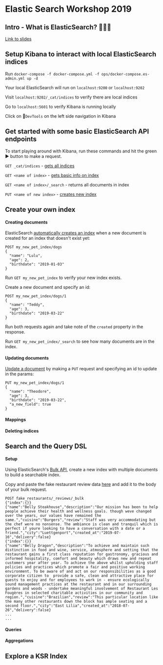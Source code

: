 # Elastic Search Workshop 2019

## Intro - What is ElasticSearch? 🕵🏻‍♀️

[Link to slides]()

## Setup Kibana to interact with local ElasticSearch indices

Run `docker-compose -f docker-compose.yml -f ops/docker-compose.es-admin.yml up -d`

Your local ElasticSearch will run on `localhost:9200` or `localhost:9202`

Visit `localhost:9202/_cat/indices` to verify there are local indices

Go to `localhost:5601` to verify Kibana is running locally

Click on 🔧`DevTools` on the left side navigation in Kibana

## Get started with some basic ElasticSearch API endpoints

To start playing around with Kibana, run these commands and hit the green ▶️ button to make a request.

`GET _cat/indices` - [gets all indices](https://www.elastic.co/guide/en/elasticsearch/reference/5.3/cat-indices.html)

`GET <name of index>` - [gets basic info on index](https://www.elastic.co/guide/en/elasticsearch/reference/5.3/indices-get-index.html)

`GET <name of index>/_search` - returns all documents in index

`PUT <name of new index>` - [creates new index](https://www.elastic.co/guide/en/elasticsearch/reference/5.3/indices-create-index.html)

## Create your own index

#### Creating documents

ElasticSearch [automatically creates an index](https://www.elastic.co/guide/en/elasticsearch/reference/5.3/docs-index_.html#index-creation) when a new document is created for an index that doesn't exist yet:

```
POST my_new_pet_index/dogs
{
  "name": "Lulu",
  "age": 2,
  "birthdate": "2019-01-03"
}
```

Run `GET my_new_pet_index` to verify your new index exists.

Create a new document and specify an id:

```
POST my_new_pet_index/dogs/1
{
  "name": "Teddy",
  "age": 3,
  "birthdate": "2019-03-22"
}
```

Run both requests again and take note of the `created` property in the response.

Run `GET my_new_pet_index/_search` to see how many documents are in the index.

#### Updating documents

[Update a document](https://www.elastic.co/guide/en/elasticsearch/reference/5.3/docs-update.html) by making a `PUT` request and specifying an id to update in the params:

```
PUT my_new_pet_index/dogs/1
{
  "name": "Theodore",
  "age": 3,
  "birthdate": "2019-03-22",
  "a_new_field": true
}
```

#### Mappings

#### Deleting indices

## Search and the Query DSL

#### Setup

Using ElasticSearch's [Bulk API](https://www.elastic.co/guide/en/elasticsearch/reference/5.3/docs-bulk.html), create a new index with multiple documents to build a searchable index.

Copy and paste the fake restaurant review data [here](https://github.com/kickstarter/elastic-search-workshop/blob/master/resources/bulk_index_data.md) and add it to the body of your bulk request.

```
POST fake_restaurants/_reviews/_bulk
{"index":{}}
{"name":"Belly Steakhouse","description":"Our mission has been to help people achieve their health and wellness goals. though weve changed over the years, our values have remained the same.","cuisine":"Burgers","review":"Staff was very accommodating but the chef were no nonsense. The ambiance is clean and tranquil which is perfect if youre looking to have a conversation with a date or a friend.","city":"Luettgenport","created_at":"2019-07-16","delivery":false}
{"index":{}}
{"name":"Belly Dragon","description":"To achieve and maintain such distinction in food and wine, service, atmosphere and setting that the restaurant gains a first class reputation for gastronomy, gracious and informed hospitality, comfort and beauty which draws new and repeat customers year after year. To achieve the above whilst upholding staff policies and practices which promote a fair and positive working environment. To be aware of and act on our responsibilities as a good corporate citizen to  provide a safe, clean and attractive place for guests to enjoy and for employees to work in - ensure ecologically sound management practices at the restaurant and in our surrounding gardens and woods - undertake meaningful involvement of Restaurant Les Fougères in selected charitable activities in our community and region.","cuisine":"Brazilian","review":"This particular location like the many other restaurants down the block has ample seating and a second floor.","city":"East Lilia","created_at":"2018-07-26","delivery":false}
...
...
```

#### Queries

#### Aggregations

## Explore a KSR Index
